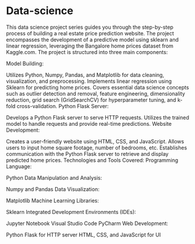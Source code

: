 # Data-science
This data science project series guides you through the step-by-step process of building a real estate price prediction website. The project encompasses the development of a predictive model using sklearn and linear regression, leveraging the Bangalore home prices dataset from Kaggle.com. The project is structured into three main components:

Model Building:

Utilizes Python, Numpy, Pandas, and Matplotlib for data cleaning, visualization, and preprocessing.
Implements linear regression using Sklearn for predicting home prices.
Covers essential data science concepts such as outlier detection and removal, feature engineering, dimensionality reduction, grid search (GridSearchCV) for hyperparameter tuning, and k-fold cross-validation.
Python Flask Server:

Develops a Python Flask server to serve HTTP requests.
Utilizes the trained model to handle requests and provide real-time predictions.
Website Development:

Creates a user-friendly website using HTML, CSS, and JavaScript.
Allows users to input home square footage, number of bedrooms, etc.
Establishes communication with the Python Flask server to retrieve and display predicted home prices.
Technologies and Tools Covered:
Programming Language:

Python
Data Manipulation and Analysis:

Numpy and Pandas
Data Visualization:

Matplotlib
Machine Learning Libraries:

Sklearn
Integrated Development Environments (IDEs):

Jupyter Notebook
Visual Studio Code
PyCharm
Web Development:

Python Flask for HTTP server
HTML, CSS, and JavaScript for UI
